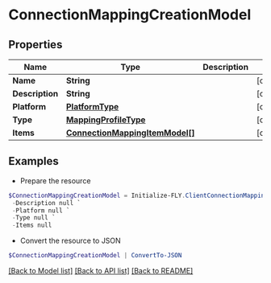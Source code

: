# ConnectionMappingCreationModel
## Properties

Name | Type | Description | Notes
------------ | ------------- | ------------- | -------------
**Name** | **String** |  | [optional] 
**Description** | **String** |  | [optional] 
**Platform** | [**PlatformType**](PlatformType.md) |  | [optional] 
**Type** | [**MappingProfileType**](MappingProfileType.md) |  | [optional] 
**Items** | [**ConnectionMappingItemModel[]**](ConnectionMappingItemModel.md) |  | [optional] 

## Examples

- Prepare the resource
```powershell
$ConnectionMappingCreationModel = Initialize-FLY.ClientConnectionMappingCreationModel  -Name null `
 -Description null `
 -Platform null `
 -Type null `
 -Items null
```

- Convert the resource to JSON
```powershell
$ConnectionMappingCreationModel | ConvertTo-JSON
```

[[Back to Model list]](../README.md#documentation-for-models) [[Back to API list]](../README.md#documentation-for-api-endpoints) [[Back to README]](../README.md)

